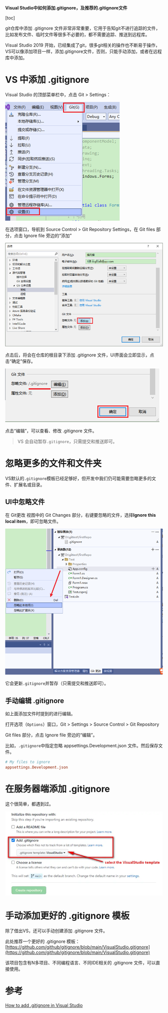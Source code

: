 **Visual Studio中如何添加.gitignore，及推荐的.gitignore文件**

[toc]

git仓库中添加 .gitignore 文件非常非常重要，它用于告知git不进行追踪的文件，比如发布文件、临时文件等很多不必要的，都不需要追踪、推送到远程库。

Visual Studio 2019 开始，已经集成了git，很多git相关的操作也不断易于操作，VS可以像添加项目一样，添加.gitignore文件，否则，只能手动添加，或者在远程库中添加。

# VS 中添加 .gitignore

Visual Studio 的顶部菜单栏中，点击 Git > Settings：

![](img/20230202170256.png)  

在选项窗口，导航到 Source Control > Git Repository Settings，在 Git files 部分，点击 Ignore file 旁边的“添加”

![](img/20230202170604.png)  

点击后，将会在仓库的根目录下添加 .gitignore 文件，UI界面会立即显示，点击“确定”保存。

![](img/20230202170750.png)  

点击“编辑”，可以查看、修改 .gitignore 文件。

> VS 会自动暂存`.gitignore`，只需提交和推送即可。

# 忽略更多的文件和文件夹

VS默认的`.gitignore`模板已经足够好，但开发中我们仍可能需要忽略更多的文件、扩展名或目录。

## UI中忽略文件

在 Git更改 视图中的 Git Changes 部分，右键要忽略的文件，选择**Ignore this local item**，即可忽略文件。

![](img/20230202171859.png)  

它会更新`.gitignore`并暂存（只需提交和推送即可）。

## 手动编辑 .gitignore

如上面添加文件时提到的进行编辑。

打开选项（`Options`）窗口，Git > Settings > Source Control > Git Repository

Git files 部分，点击 Ignore file 旁边的“编辑”。

比如，`.gitignore`中指定忽略 appsettings.Development.json 文件。然后保存文件。

```conf
# My files to ignore
appsettings.Development.json
```

# 在服务器端添加 .gitignore

这个很简单，都遇到过。

![](img/20230202172453.png)  

# 手动添加更好的 .gitignore 模板

除了借出VS，还可以手动创建添加 .gitignore 文件。

此处推荐一个更好的 .gitignore 模板：[https://github.com/github/gitignore/blob/main/VisualStudio.gitignore](https://github.com/github/gitignore/blob/main/VisualStudio.gitignore)

该项目包含有N多项目、不同编程语言、不同IDE相关的 .gitignore 文件，可以直接使用。

# 参考

[How to add .gitignore in Visual Studio](https://makolyte.com/how-to-add-gitignore-in-visual-studio/)